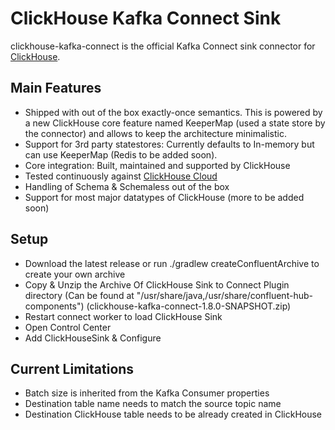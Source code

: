 # ClickHouse Kafka Connect Sink

clickhouse-kafka-connect is the official Kafka Connect sink connector for [ClickHouse](https://clickhouse.com/).

## Main Features
- Shipped with out of the box exactly-once semantics. This is powered by a new ClickHouse core feature named KeeperMap (used a state store by the connector) and allows to keep the architecture minimalistic.
- Support for 3rd party statestores: Currently defaults to In-memory but can use KeeperMap (Redis to be added soon).
- Core integration: Built, maintained and supported by ClickHouse
- Tested continuously against [ClickHouse Cloud](https://clickhouse.com/cloud)
- Handling of Schema & Schemaless out of the box
- Support for most major datatypes of ClickHouse (more to be added soon)

## Setup
- Download the latest release or run ./gradlew createConfluentArchive to create your own archive
- Copy & Unzip the Archive Of ClickHouse Sink to Connect Plugin directory (Can be found at "/usr/share/java,/usr/share/confluent-hub-components") (clickhouse-kafka-connect-1.8.0-SNAPSHOT.zip)
- Restart connect worker to load ClickHouse Sink
- Open Control Center 
- Add ClickHouseSink & Configure 


## Current Limitations 
- Batch size is inherited from the Kafka Consumer properties   
- Destination table name needs to match the source topic name
- Destination ClickHouse table needs to be already created in ClickHouse
